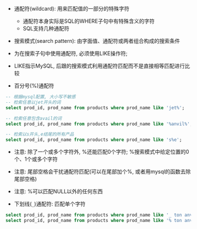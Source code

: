 + 通配符(wildcard): 用来匹配值的一部分的特殊字符
    + 通配符本身实际是SQL的WHERE子句中有特殊含义的字符
    + SQL支持几种通配符

+ 搜索模式(search pattern): 由字面值、通配符或两者组合构成的搜索条件

+ 为在搜索子句中使用通配符, 必须使用LIKE操作符;
+ LIKE指示MySQL, 后跟的搜索模式利用通配符匹配而不是直接相等匹配进行比较

+ 百分号(%)通配符

```sql
-- 根据mysql配置, 大小写不敏感
-- 检索任意以jet开头的词
select prod_id, prod_name from products where prod_name like 'jet%';

-- 检索任意包含avail的词
select prod_id, prod_name from products where prod_name like '%anvil%';

-- 检索以s开头,e结尾的所有产品
select prod_id, prod_name from products where prod_name like 's%e';

```

+ 注意: 除了一个或多个字符外, %还能匹配0个字符; %搜索模式中给定位置的0个、1个或多个字符
+ 注意: 尾部空格会干扰通配符匹配(可以在尾部加个%, 或者用mysql的函数去除尾部空格)
+ 注意: %可以匹配NULL以外的任何东西

+ 下划线(`_`)通配符: 匹配单个字符

```sql
select prod_id, prod_name from products where prod_name like '_ ton anvil';
select prod_id, prod_name from products where prod_name like '% ton anvil';

```



